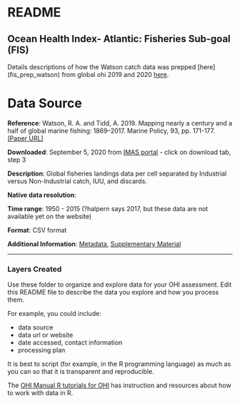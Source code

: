 # README
## Ocean Health Index- Atlantic: Fisheries Sub-goal (FIS)

Details descriptions of how the Watson catch data was prepped 
[here] (fis_prep_watson)
from global ohi 2019 and 2020
[here](https://raw.githack.com/OHI-Science/ohiprep_v2019/gh-pages/globalprep/fis/v2019/calculate_bbmsy.html).



# Data Source

**Reference**: Watson, R. A. and Tidd, A. 2019. Mapping nearly a century and a half of global marine fishing: 1869–2017. Marine Policy, 93, pp. 171-177. [(Paper URL)](https://doi.org/10.1016/j.marpol.2018.04.023)

**Downloaded**: September 5, 2020  from [IMAS portal](http://data.imas.utas.edu.au/portal/search?uuid=ff1274e1-c0ab-411b-a8a2-5a12eb27f2c0) - click on download tab, step 3

**Description**:  Global fisheries landings data per cell separated by Industrial versus Non-Industrial catch, IUU, and discards.

**Native data resolution**:   

**Time range**: 1950 - 2015 (?halpern says 2017, but these data are not available yet on the website)

**Format**:  CSV format

**Additional Information**: [Metadata](http://metadata.imas.utas.edu.au/geonetwork/srv/eng/metadata.show), [Supplementary Material](https://ars.els-cdn.com/content/image/1-s2.0-S0308597X18300605-mmc1.docx)
***

### Layers Created

Use these folder to organize and explore data for your OHI assessment. Edit this README file to describe the data you explore and how you process them. 

For example, you could include: 

- data source
- data url or website
- date accessed, contact information
- processing plan

It is best to script (for example, in the R programming language) as much as you can so that it is transparent and reproducible. 

The [OHI Manual R tutorials for OHI](http://ohi-science.org/manual/#appendix-5-r-tutorials-for-ohi) has instruction and resources about how to work with data in R. 
